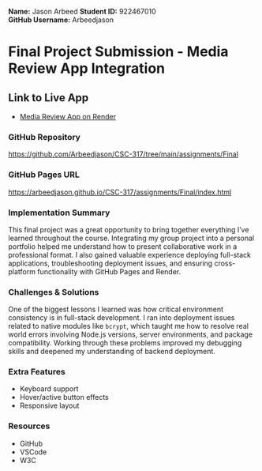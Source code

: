**Name:** Jason Arbeed 
**Student ID:** 922467010  
**GitHub Username:** Arbeedjason  

# Final Project Submission - Media Review App Integration

## Link to Live App

- [Media Review App on Render](https://media-review-app.onrender.com)

### GitHub Repository
https://github.com/Arbeedjason/CSC-317/tree/main/assignments/Final

### GitHub Pages URL

https://arbeedjason.github.io/CSC-317/assignments/Final/index.html

### Implementation Summary
This final project was a great opportunity to bring together everything I’ve learned throughout the course. Integrating my group project into a personal portfolio helped me understand how to present collaborative work in a professional format. I also gained valuable experience deploying full-stack applications, troubleshooting deployment issues, and ensuring cross-platform functionality with GitHub Pages and Render.

### Challenges & Solutions
One of the biggest lessons I learned was how critical environment consistency is in full-stack development. I ran into deployment issues related to native modules like `bcrypt`, which taught me how to resolve real world errors involving Node.js versions, server environments, and package compatibility. Working through these problems improved my debugging skills and deepened my understanding of backend deployment.

### Extra Features
- Keyboard support
- Hover/active button effects
- Responsive layout

### Resources
- GitHub
- VSCode
- W3C